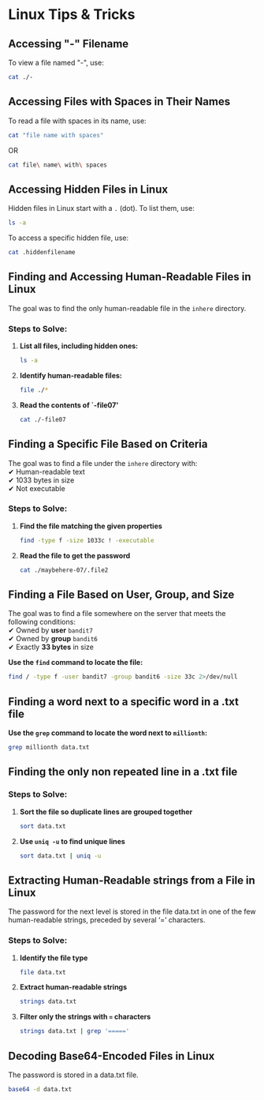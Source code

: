 # Linux Tips & Tricks

## Accessing "-" Filename
To view a file named "-", use:
```sh
cat ./-
```
## Accessing Files with Spaces in Their Names

To read a file with spaces in its name, use:

```sh
cat "file name with spaces" 
```
OR
```sh
cat file\ name\ with\ spaces
```
## Accessing Hidden Files in Linux

Hidden files in Linux start with a `.` (dot). To list them, use:

```sh
ls -a
```
To access a specific hidden file, use:
```sh
cat .hiddenfilename
```
## Finding and Accessing Human-Readable Files in Linux

The goal was to find the only human-readable file in the `inhere` directory.

### **Steps to Solve:**
1. **List all files, including hidden ones:**  
   ```sh
   ls -a
   ```
2. **Identify human-readable files:**
   ```sh
   file ./*
   ```
3. **Read the contents of `-file07'**
   ```sh
   cat ./-file07
   ```
## Finding a Specific File Based on Criteria

The goal was to find a file under the `inhere` directory with:  
✔ Human-readable text  
✔ 1033 bytes in size  
✔ Not executable  

### **Steps to Solve:**
1. **Find the file matching the given properties**
   ```sh
   find -type f -size 1033c ! -executable
   ```
2. **Read the file to get the password**
   ```sh
   cat ./maybehere-07/.file2
   ```
## Finding a File Based on User, Group, and Size

The goal was to find a file somewhere on the server that meets the following conditions:  
✔ Owned by **user** `bandit7`  
✔ Owned by **group** `bandit6`  
✔ Exactly **33 bytes** in size  

**Use the `find` command to locate the file:**
   ```sh
   find / -type f -user bandit7 -group bandit6 -size 33c 2>/dev/null
   ```
## Finding a word next to a specific word  in a .txt file

**Use the `grep` command to locate the word next to `millionth`:**
```sh
grep millionth data.txt
```
## Finding the only non repeated line in a .txt file

### **Steps to Solve:**
1. **Sort the file so duplicate lines are grouped together**
   ```sh
   sort data.txt
   ```
2. **Use `uniq -u` to find unique lines**
   ```sh
   sort data.txt | uniq -u
   ```
## Extracting Human-Readable strings from a File in Linux
The password for the next level is stored in the file data.txt in one of the few human-readable strings, preceded by several ‘=’ characters.
### **Steps to Solve:**
1. **Identify the file type**
   ```sh
   file data.txt
   ```
2. **Extract human-readable strings**
   ```sh
   strings data.txt
   ```
3. **Filter only the strings with `=` characters**
   ```sh
   strings data.txt | grep '====='
   ```
## Decoding Base64-Encoded Files in Linux
The password is stored in a data.txt file.
```sh
base64 -d data.txt
```
